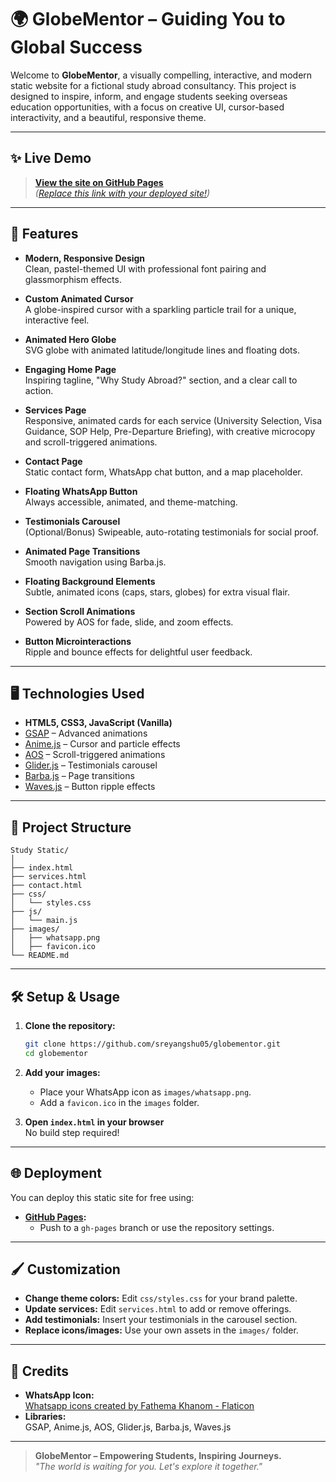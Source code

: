# 🌍 GlobeMentor – Guiding You to Global Success

Welcome to **GlobeMentor**, a visually compelling, interactive, and modern static website for a fictional study abroad consultancy. This project is designed to inspire, inform, and engage students seeking overseas education opportunities, with a focus on creative UI, cursor-based interactivity, and a beautiful, responsive theme.

---

## ✨ Live Demo

> **[View the site on GitHub Pages](#)**  
> *([Replace this link with your deployed site!](https://sreyangshu05.github.io/globementor/))*

---

## 🚀 Features

- **Modern, Responsive Design**  
  Clean, pastel-themed UI with professional font pairing and glassmorphism effects.

- **Custom Animated Cursor**  
  A globe-inspired cursor with a sparkling particle trail for a unique, interactive feel.

- **Animated Hero Globe**  
  SVG globe with animated latitude/longitude lines and floating dots.

- **Engaging Home Page**  
  Inspiring tagline, "Why Study Abroad?" section, and a clear call to action.

- **Services Page**  
  Responsive, animated cards for each service (University Selection, Visa Guidance, SOP Help, Pre-Departure Briefing), with creative microcopy and scroll-triggered animations.

- **Contact Page**  
  Static contact form, WhatsApp chat button, and a map placeholder.

- **Floating WhatsApp Button**  
  Always accessible, animated, and theme-matching.

- **Testimonials Carousel**  
  (Optional/Bonus) Swipeable, auto-rotating testimonials for social proof.

- **Animated Page Transitions**  
  Smooth navigation using Barba.js.

- **Floating Background Elements**  
  Subtle, animated icons (caps, stars, globes) for extra visual flair.

- **Section Scroll Animations**  
  Powered by AOS for fade, slide, and zoom effects.

- **Button Microinteractions**  
  Ripple and bounce effects for delightful user feedback.

---

## 🖥️ Technologies Used

- **HTML5, CSS3, JavaScript (Vanilla)**
- [GSAP](https://greensock.com/gsap/) – Advanced animations
- [Anime.js](https://animejs.com/) – Cursor and particle effects
- [AOS](https://michalsnik.github.io/aos/) – Scroll-triggered animations
- [Glider.js](https://nickpiscitelli.github.io/Glider.js/) – Testimonials carousel
- [Barba.js](https://barba.js.org/) – Page transitions
- [Waves.js](https://fian.my.id/Waves/) – Button ripple effects

---

## 📂 Project Structure

```
Study Static/
│
├── index.html
├── services.html
├── contact.html
├── css/
│   └── styles.css
├── js/
│   └── main.js
├── images/
│   ├── whatsapp.png
│   ├── favicon.ico
└── README.md
```

---

## 🛠️ Setup & Usage

1. **Clone the repository:**
   ```bash
   git clone https://github.com/sreyangshu05/globementor.git
   cd globementor
   ```

2. **Add your images:**
   - Place your WhatsApp icon as `images/whatsapp.png`.
   - Add a `favicon.ico` in the `images` folder.

3. **Open `index.html` in your browser**  
   No build step required!

---

## 🌐 Deployment

You can deploy this static site for free using:
- **[GitHub Pages]([https://pages.github.com/](https://sreyangshu05.github.io/globementor/)):**
  - Push to a `gh-pages` branch or use the repository settings.

---

## 🖌️ Customization

- **Change theme colors:** Edit `css/styles.css` for your brand palette.
- **Update services:** Edit `services.html` to add or remove offerings.
- **Add testimonials:** Insert your testimonials in the carousel section.
- **Replace icons/images:** Use your own assets in the `images/` folder.

---

## 🙏 Credits

- **WhatsApp Icon:**  
  [Whatsapp icons created by Fathema Khanom - Flaticon](https://www.flaticon.com/free-icons/whatsapp)
- **Libraries:**  
  GSAP, Anime.js, AOS, Glider.js, Barba.js, Waves.js

---

> **GlobeMentor – Empowering Students, Inspiring Journeys.**  
> *"The world is waiting for you. Let's explore it together."* 
